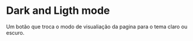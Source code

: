 # Dark and Ligth mode
Um botão que troca o modo de visualiação da pagina para o tema claro ou escuro.
